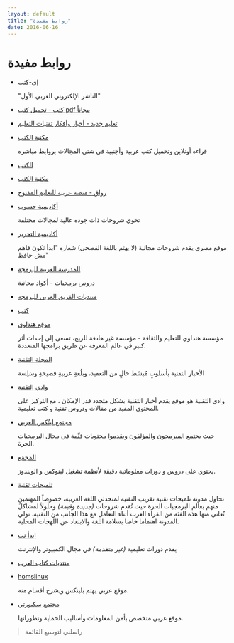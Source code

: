 ```yaml
---
layout: default
title: "روابط مفيدة"
date: 2016-06-16
---
```


# روابط مفيدة


* [إي-كتب](http://www.e-kutub.com/)

	"الناشر الإلكتروني العربي الأول"

* [كتب - تحميل كتب pdf مجاناً](http://www.kutubpdf.org/)

* [تعليم جديد - أخبار وأفكار تقنيات التعليم](http://www.new-educ.com/)

* [مكتبة الكتب](http://www.books-cloud.com/)

	قراءة أونلاين وتحميل كتب عربية وأجنبية فى شتى المجالات بروابط مباشرة

* [الكتب](http://www.alkottob.com/)

* [مكتبة الكتب](http://download-pdf-ebooks.org/)

* [رواق - منصة عربية للتعليم المفتوح](https://www.rwaq.org/)

* [أكاديمية حسوب](https://academy.hsoub.com/)

	تحوي شروحات ذات جودة عالية لمجالات مختلفة

* [أكاديمية التحرير](http://tahriracademy.org/)

	موقع مصري يقدم شروحات مجانية (لا يهتم باللغة الفصحى) شعاره "ابدأ تكون فاهم مش حافظ"

* [المدرسة العربية للبرمجة](http://geek4arab.com/)

	دروس برمجيات - أكواد مجانية

* [منتديات الفريق العربي للبرمجة](http://arabteam2000-forum.com/)

* [كتب](http://www.kutub.info/)

* [موقع هنداوي](http://hindawi.org)
	
	مؤسسة هنداوي للتعليم والثقافة - مؤسسة غير هادفة للربح، تسعى إلى إحداث أثر كبير في عالم المعرفة عن طريق برامجها المتعددة. 

* [المجلة التقنية](http://www.it-scoop.com/)

	 الأخبار التقنية بأسلوبٍ مُبسّط خالٍ من التعقيد، وبلُغةٍ عربيةٍ فصيحةٍ وسَلِسة

* [وادي التقنية](http://itwadi.com)

	وادي التقنية هو موقع يقدم أخبار التقنية بشكل متجدد قدر الإمكان ، مع التركيز على المحتوى المفيد من مقالات ودروس تقنية و كتب تعليمية.

* [مجتمع لينُكس العربي](http://linuxac.org)
	
	حيث يجتمع المبرمجون والمؤلفون ويقدموا محتويات قيِّمة في مجال البرمجيات الحرة.

* [المَجمَع](http://www.mjma3.com/)

	يحتوي على دروس و دورات معلوماتية دقيقة لأنظمة تشغيل لينوكس و الويندوز. 

* [تلميحات تقنية](http://www.eyil.info/)

	تحاول مدونة تلميحات تقنية تقريب التقنية لمتحدثي اللغة العربية، خصوصاً المهتمين منهم بعالم البرمجيات الحرة حيث تُقدم شروحات *(جديدة وقيمة)* وحلولاً لمشاكلَ تُعاني منها هذه الفئة من القراء العرب أثناء التعامل مع هذا الجانب من التقنية. تولي المدونة اهتماما خاصا بسلامة اللغة والابتعاد عن اللهجات المحلية. 

* [ابدأ نت](http://ibdaanet.blogspot.com/)

	يقدم دورات تعليمية *(غير متقدمة)* في مجال الكمبيوتر والإنترنت

* [منتديات كتاب العرب](http://forums.arabsbook.com/)

* [homslinux](http://www.homslinux.com/) 

	موقع عربي يهتم بلينكس ويشرح أقسام منه.

* [مجتمع سكيورتي](http://www.isecur1ty.org/)

	موقع عربي متخصص بأمن المعلومات وأساليب الحماية وتطوراتها.

> راسلني لتوسيع القائمة

